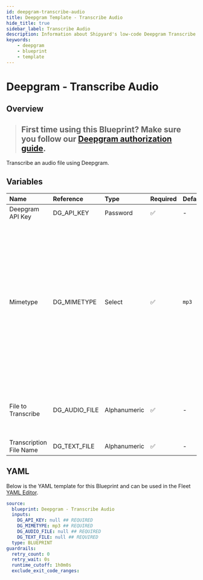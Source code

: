 ```yaml
---
id: deepgram-transcribe-audio
title: Deepgram Template - Transcribe Audio
hide_title: true
sidebar_label: Transcribe Audio
description: Information about Shipyard's low-code Deepgram Transcribe Audio blueprint. This Blueprint uses Deepgram to transcribe an audio file
keywords:
    - deepgram
    - blueprint
    - template
---
```


# Deepgram - Transcribe Audio

## Overview

> ## **First time using this Blueprint? Make sure you follow our [Deepgram authorization guide](https://www.shipyardapp.com/docs/blueprint-library/deepgram/deepgram-authorization/)**.

Transcribe an audio file using Deepgram.


## Variables

| Name                    | Reference     | Type         | Required           | Default | Options                                                                                                                        | Description                                                       |
|:------------------------|:--------------|:-------------|:-------------------|:--------|:-------------------------------------------------------------------------------------------------------------------------------|:------------------------------------------------------------------|
| Deepgram API Key        | DG_API_KEY    | Password     | :white_check_mark: | -       | -                                                                                                                              | -                                                                 |
| Mimetype                | DG_MIMETYPE   | Select       | :white_check_mark: | `mp3`   | MP3: `mp3`<br></br><br></br>WEBM: `webm`<br></br><br></br>WAV: `wav`<br></br><br></br>FLAC: `flac`<br></br><br></br>AAC: `aac` | The file type of the audio file that you are transcribing         |
| File to Transcribe      | DG_AUDIO_FILE | Alphanumeric | :white_check_mark: | -       | -                                                                                                                              | The file name of the audio file that you would like to transcribe |
| Transcription File Name | DG_TEXT_FILE  | Alphanumeric | :white_check_mark: | -       | -                                                                                                                              | -                                                                 |


## YAML

Below is the YAML template for this Blueprint and can be used in the Fleet [YAML Editor](../../reference/fleets/yaml-editor.md).

```yaml
source:
  blueprint: Deepgram - Transcribe Audio
  inputs:
    DG_API_KEY: null ## REQUIRED
    DG_MIMETYPE: mp3 ## REQUIRED
    DG_AUDIO_FILE: null ## REQUIRED
    DG_TEXT_FILE: null ## REQUIRED
  type: BLUEPRINT
guardrails:
  retry_count: 0
  retry_wait: 0s
  runtime_cutoff: 1h0m0s
  exclude_exit_code_ranges:
```
